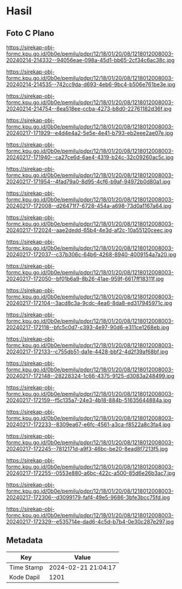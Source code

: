 # Hasil

## Foto C Plano

https://sirekap-obj-formc.kpu.go.id/0b0e/pemilu/pdpr/12/18/01/20/08/1218012008003-20240214-214332--94056eae-098a-45d1-bb65-2cf34c6ac38c.jpg

https://sirekap-obj-formc.kpu.go.id/0b0e/pemilu/pdpr/12/18/01/20/08/1218012008003-20240214-214535--742cc9da-d693-4eb6-9bc4-b506e761be3e.jpg

https://sirekap-obj-formc.kpu.go.id/0b0e/pemilu/pdpr/12/18/01/20/08/1218012008003-20240214-214754--8ea518ee-ccba-4273-b8d0-22761182d36f.jpg

https://sirekap-obj-formc.kpu.go.id/0b0e/pemilu/pdpr/12/18/01/20/08/1218012008003-20240217-171929--e4d4e4a2-5e5e-4e41-b793-eb2eee2ae07e.jpg

https://sirekap-obj-formc.kpu.go.id/0b0e/pemilu/pdpr/12/18/01/20/08/1218012008003-20240217-171940--ca27ce6d-6ae4-4319-b24c-32c09260ac5c.jpg

https://sirekap-obj-formc.kpu.go.id/0b0e/pemilu/pdpr/12/18/01/20/08/1218012008003-20240217-171954--4fad79a0-8d95-4cf6-b9af-94972b0d80a1.jpg

https://sirekap-obj-formc.kpu.go.id/0b0e/pemilu/pdpr/12/18/01/20/08/1218012008003-20240217-172008--d26471f7-6728-454a-a698-73d0a1167a64.jpg

https://sirekap-obj-formc.kpu.go.id/0b0e/pemilu/pdpr/12/18/01/20/08/1218012008003-20240217-172024--aae2dedd-65b4-4e3d-af2c-10a55120ceec.jpg

https://sirekap-obj-formc.kpu.go.id/0b0e/pemilu/pdpr/12/18/01/20/08/1218012008003-20240217-172037--c37b306c-64b6-4268-8940-4009154a7a20.jpg

https://sirekap-obj-formc.kpu.go.id/0b0e/pemilu/pdpr/12/18/01/20/08/1218012008003-20240217-172050--bf01b6a9-8b26-41ae-959f-6617ff18311f.jpg

https://sirekap-obj-formc.kpu.go.id/0b0e/pemilu/pdpr/12/18/01/20/08/1218012008003-20240217-172104--3acd8c3a-9cdc-4ea6-8da8-ed317945971c.jpg

https://sirekap-obj-formc.kpu.go.id/0b0e/pemilu/pdpr/12/18/01/20/08/1218012008003-20240217-172118--bfc5c0d7-c393-4e97-90d6-e311ce1268eb.jpg

https://sirekap-obj-formc.kpu.go.id/0b0e/pemilu/pdpr/12/18/01/20/08/1218012008003-20240217-172133--c755db51-da1e-4428-bbf2-4d2f39af68bf.jpg

https://sirekap-obj-formc.kpu.go.id/0b0e/pemilu/pdpr/12/18/01/20/08/1218012008003-20240217-172148--28228324-1c66-4375-9125-d3083a248499.jpg

https://sirekap-obj-formc.kpu.go.id/0b0e/pemilu/pdpr/12/18/01/20/08/1218012008003-20240217-172159--f5c135a7-24e3-4b18-884b-51635644884a.jpg

https://sirekap-obj-formc.kpu.go.id/0b0e/pemilu/pdpr/12/18/01/20/08/1218012008003-20240217-172233--8309ea67-e6fc-4561-a3ca-f8522a8c3fa4.jpg

https://sirekap-obj-formc.kpu.go.id/0b0e/pemilu/pdpr/12/18/01/20/08/1218012008003-20240217-172245--7812171d-a9f3-46bc-be20-8ead8f7213f5.jpg

https://sirekap-obj-formc.kpu.go.id/0b0e/pemilu/pdpr/12/18/01/20/08/1218012008003-20240217-172255--0553e880-a6bc-422c-a500-85d6e26b3ac7.jpg

https://sirekap-obj-formc.kpu.go.id/0b0e/pemilu/pdpr/12/18/01/20/08/1218012008003-20240217-172306--d3099179-faf4-49e5-9686-3bfe3bcc75fd.jpg

https://sirekap-obj-formc.kpu.go.id/0b0e/pemilu/pdpr/12/18/01/20/08/1218012008003-20240217-172329--e535714e-dad6-4c5d-b7b4-0e30c287e297.jpg


## Metadata

| Key        | Value               |
| ---------- | ------------------- |
| Time Stamp | 2024-02-21 21:04:17 |
| Kode Dapil | 1201                |



